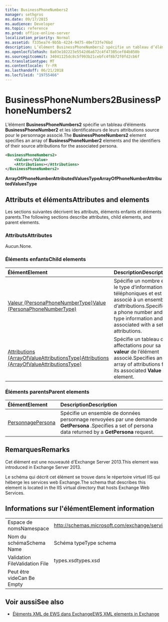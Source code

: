```yaml
---
title: BusinessPhoneNumbers2
manager: sethgros
ms.date: 09/17/2015
ms.audience: Developer
ms.topic: reference
ms.prod: office-online-server
localization_priority: Normal
ms.assetid: f335ea74-9b5b-4224-9475-40ef33fe76bd
description: L’élément BusinessPhoneNumbers2 spécifie un tableau d’éléments BusinessPhoneNumber2 et les identificateurs de leurs attributions source pour le personnage associé.
ms.openlocfilehash: 8a03e102223e5542d6a672c4f47305cef84b850b
ms.sourcegitcommit: 34041125dc8c5f993b21cebfc4f8b72f0fd2cb6f
ms.translationtype: MT
ms.contentlocale: fr-FR
ms.lasthandoff: 06/21/2018
ms.locfileid: "19755466"
---
```

# <a name="businessphonenumbers2"></a><span data-ttu-id="bb14b-103">BusinessPhoneNumbers2</span><span class="sxs-lookup"><span data-stu-id="bb14b-103">BusinessPhoneNumbers2</span></span>

<span data-ttu-id="bb14b-104">L’élément **BusinessPhoneNumbers2** spécifie un tableau d’éléments **BusinessPhoneNumber2** et les identificateurs de leurs attributions source pour le personnage associé.</span><span class="sxs-lookup"><span data-stu-id="bb14b-104">The **BusinessPhoneNumbers2** element specifies an array of **BusinessPhoneNumber2** elements and the identifiers of their source attributions for the associated persona.</span></span> 
  
```XML
<BusinessPhoneNumbers2>
    <Value></Value>
    <Attributions></Attributions>
</BusinessPhoneNumbers2>
```

 <span data-ttu-id="bb14b-105">**ArrayOfPhoneNumberAttributedValuesType**</span><span class="sxs-lookup"><span data-stu-id="bb14b-105">**ArrayOfPhoneNumberAttributedValuesType**</span></span>
## <a name="attributes-and-elements"></a><span data-ttu-id="bb14b-106">Attributs et éléments</span><span class="sxs-lookup"><span data-stu-id="bb14b-106">Attributes and elements</span></span>

<span data-ttu-id="bb14b-107">Les sections suivantes décrivent les attributs, éléments enfants et éléments parents.</span><span class="sxs-lookup"><span data-stu-id="bb14b-107">The following sections describe attributes, child elements, and parent elements.</span></span>
  
### <a name="attributes"></a><span data-ttu-id="bb14b-108">Attributs</span><span class="sxs-lookup"><span data-stu-id="bb14b-108">Attributes</span></span>

<span data-ttu-id="bb14b-109">Aucun.</span><span class="sxs-lookup"><span data-stu-id="bb14b-109">None.</span></span>
  
### <a name="child-elements"></a><span data-ttu-id="bb14b-110">Éléments enfants</span><span class="sxs-lookup"><span data-stu-id="bb14b-110">Child elements</span></span>

|<span data-ttu-id="bb14b-111">**Élément**</span><span class="sxs-lookup"><span data-stu-id="bb14b-111">**Element**</span></span>|<span data-ttu-id="bb14b-112">**Description**</span><span class="sxs-lookup"><span data-stu-id="bb14b-112">**Description**</span></span>|
|:-----|:-----|
|[<span data-ttu-id="bb14b-113">Valeur (PersonaPhoneNumberType)</span><span class="sxs-lookup"><span data-stu-id="bb14b-113">Value (PersonaPhoneNumberType)</span></span>](value-personaphonenumbertype.md) <br/> |<span data-ttu-id="bb14b-114">Spécifie un nombre et le type d’informations téléphoniques et est associé à un ensemble d’attributions.</span><span class="sxs-lookup"><span data-stu-id="bb14b-114">Specifies a phone number and type information and is associated with a set of attributions.</span></span>  <br/> |
|[<span data-ttu-id="bb14b-115">Attributions (ArrayOfValueAttributionsType)</span><span class="sxs-lookup"><span data-stu-id="bb14b-115">Attributions (ArrayOfValueAttributionsType)</span></span>](attributions-arrayofvalueattributionstype.md) <br/> |<span data-ttu-id="bb14b-116">Spécifie un tableau des affectations pour sa **valeur** de l’élément associé.</span><span class="sxs-lookup"><span data-stu-id="bb14b-116">Specifies an array of attributions for its associated **Value** element.</span></span>  <br/> |
   
### <a name="parent-elements"></a><span data-ttu-id="bb14b-117">Éléments parents</span><span class="sxs-lookup"><span data-stu-id="bb14b-117">Parent elements</span></span>

|<span data-ttu-id="bb14b-118">**Élément**</span><span class="sxs-lookup"><span data-stu-id="bb14b-118">**Element**</span></span>|<span data-ttu-id="bb14b-119">**Description**</span><span class="sxs-lookup"><span data-stu-id="bb14b-119">**Description**</span></span>|
|:-----|:-----|
|[<span data-ttu-id="bb14b-120">Personnage</span><span class="sxs-lookup"><span data-stu-id="bb14b-120">Persona</span></span>](persona.md) <br/> |<span data-ttu-id="bb14b-121">Spécifie un ensemble de données personnage renvoyées par une demande **GetPersona** .</span><span class="sxs-lookup"><span data-stu-id="bb14b-121">Specifies a set of persona data returned by a **GetPersona** request.</span></span>  <br/> |
   
## <a name="remarks"></a><span data-ttu-id="bb14b-122">Remarques</span><span class="sxs-lookup"><span data-stu-id="bb14b-122">Remarks</span></span>

<span data-ttu-id="bb14b-123">Cet élément est une nouveauté d'Exchange Server 2013.</span><span class="sxs-lookup"><span data-stu-id="bb14b-123">This element was introduced in Exchange Server 2013.</span></span>
  
<span data-ttu-id="bb14b-124">Le schéma qui décrit cet élément se trouve dans le répertoire virtuel IIS qui héberge les services web Exchange.</span><span class="sxs-lookup"><span data-stu-id="bb14b-124">The schema that describes this element is located in the IIS virtual directory that hosts Exchange Web Services.</span></span>
  
## <a name="element-information"></a><span data-ttu-id="bb14b-125">Informations sur l'élément</span><span class="sxs-lookup"><span data-stu-id="bb14b-125">Element information</span></span>

|||
|:-----|:-----|
|<span data-ttu-id="bb14b-126">Espace de noms</span><span class="sxs-lookup"><span data-stu-id="bb14b-126">Namespace</span></span>  <br/> |http://schemas.microsoft.com/exchange/services/2006/types  <br/> |
|<span data-ttu-id="bb14b-127">Nom du schéma</span><span class="sxs-lookup"><span data-stu-id="bb14b-127">Schema Name</span></span>  <br/> |<span data-ttu-id="bb14b-128">Schéma type</span><span class="sxs-lookup"><span data-stu-id="bb14b-128">Type schema</span></span>  <br/> |
|<span data-ttu-id="bb14b-129">Validation File</span><span class="sxs-lookup"><span data-stu-id="bb14b-129">Validation File</span></span>  <br/> |<span data-ttu-id="bb14b-130">types.xsd</span><span class="sxs-lookup"><span data-stu-id="bb14b-130">types.xsd</span></span>  <br/> |
|<span data-ttu-id="bb14b-131">Peut être vide</span><span class="sxs-lookup"><span data-stu-id="bb14b-131">Can Be Empty</span></span>  <br/> ||
   
## <a name="see-also"></a><span data-ttu-id="bb14b-132">Voir aussi</span><span class="sxs-lookup"><span data-stu-id="bb14b-132">See also</span></span>



- [<span data-ttu-id="bb14b-133">Éléments XML de EWS dans Exchange</span><span class="sxs-lookup"><span data-stu-id="bb14b-133">EWS XML elements in Exchange</span></span>](ews-xml-elements-in-exchange.md)


